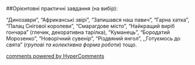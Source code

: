 <div id="hypercomments_widget" class="js-hypercomments-widget invisible"></div>

##Орієнтовні практичні завдання (на вибір):

<p>“Динозаври”, “Африканські звірі”, “Запишався наш павич”, “Гарна хатка”, “Палац Снігової королеви”, “Смарагдове місто”, “Найкращий виріб гончара” (глечик, декоративна тарілка), “Куманець”, “Бородатий Морозенко”, “Новорічний сувенір”, “Різдвяний янгол”, ,,Готуємось до свята” (<i>групові та колективна форма роботи</i>) тощо.</p>


<div class="js-hypercomments-container">
    <a href="http://hypercomments.com" class="hc-link" title="comments widget">comments powered by HyperComments</a>
</div>